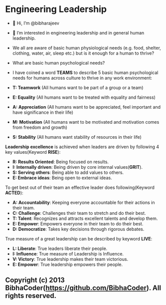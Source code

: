 Engineering Leadership
=================================
- 👋 Hi, I’m @bibharajeev
- 👀 I’m interested in engineering leadership and in general human leadership.
- We all are aware of basic human physiological needs (e.g. food, shelter, clothing, water, air, sleep etc.) but is it enough for a human to thrive?
- What are basic human psychological needs?
- I have coined a word **TEAMS** to describe 5 basic human psychological needs for humans across culture to thrive in any work environment:

-   **T: Teamwork** (All humans want to be part of a group or a team)
-   **E: Equality** (All humans want to be treated with equality and fairness)
-   **A: Appreciation** (All humans want to be appreciated, feel important and have significance in their life)
-   **M: Motivation** (All humans want to be motivated and motivation comes from freedom and growth)
-   **S: Stability** (All humans want stability of resources in their life)

**Leadership excellence** is achieved when leaders are driven by following 4 key values(Keyword **RISE**):

- **R: Results Oriented**: Being focused on results.
- **I: Internally driven**: Being driven by core internal values(**GRIT**).
- **S: Serving others**: Being able to add values to others.
- **E: Embrace ideas**: Being open to external ideas.

To get best out of their team an effective leader does following(Keyword **ACTED**):

- **A: Accountability**: Keeping everyone accountable for their actions in their team.
- **C: Challenge**: Challenges their team to stretch and do their best.
- **T: Talent**: Recognizes and attracts excellent talents and develop them.
- **E: Empower**: Empowers everyone in their team to do their best.
- **D: Democratize**: Takes key decisions through rigorous debates.

True measure of a great leadership can be described by keyword **LIVE**:

- **L: Liberate**: True leaders liberate their people.
- **I: Influence**: True measure of Leadership is Influence.
- **V: Victory**: True leadership makes their team victorious.
- **E: Empower**: True leadership empowers their people.

Copyright (c) 2013 BibhaCoder(https://github.com/BibhaCoder). All rights reserved.
------------

<!---
bibha is a ✨ special ✨ repository because its `README.md` (this file) appears on your GitHub profile.
You can click the Preview link to take a look at your changes.
--->
